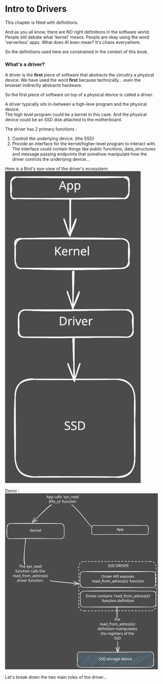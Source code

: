 # Intro to Drivers

This chapter is filled with definitions.  

And as you all know, there are NO right definitions in the software world. People still debate what 'kernel' means. People are okay using the word 'serverless' apps. What does AI even mean? It's chaos everywhere.  

So the definitions used here are constrained in the context of this book.  

### What's a driver?

A driver is the **first** piece of software that abstracts the circuitry a physical device. We have used the word **first** because technically... even the browser indirectly abstracts hardware.  

So the first piece of software on top of a physical device is called a driver.  


A driver typically sits in-between a high-leve program and the physical device.  
The high level program could be a kernel in this case. And the physical device could be an SSD disk attached to the motherboard.  

The driver has 2 primary functions : 
1. Controll the underlying device. (the SSD)
2. Provide an interface for the kernel/higher-level program to interact with. The interface could contain things like public functions, data_structures and message passing endpoints that somehow manipulate how the driver controls the underlying device...

Here is a Bird's eye-view of the driver's ecosystem:  
![Alt text](img/birds_eye_view_upper.svg)

Demo : 
![Alt text](img/birds_eye_view.svg)

Let's break down the two main roles of the driver... 





